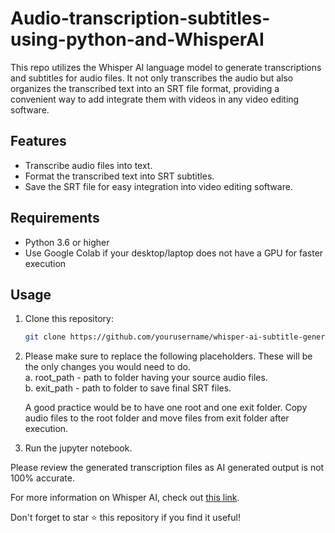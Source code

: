 # Audio-transcription-subtitles-using-python-and-WhisperAI

This repo utilizes the Whisper AI language model to generate transcriptions and subtitles for audio files. It not only transcribes the audio but also organizes the transcribed text into an SRT file format, providing a convenient way to add integrate them with videos in any video editing software.

## Features

- Transcribe audio files into text.
- Format the transcribed text into SRT subtitles.
- Save the SRT file for easy integration into video editing software.

## Requirements

- Python 3.6 or higher
- Use Google Colab if your desktop/laptop does not have a GPU for faster execution

## Usage

1. Clone this repository:

   ```bash
   git clone https://github.com/yourusername/whisper-ai-subtitle-generator.git

2. Please make sure to replace the following placeholders. These will be the only changes you would need to do.<br>
   a. root_path - path to folder having your source audio files.<br>
   b. exit_path - path to folder to save final SRT files.

   A good practice would be to have one root and one exit folder. Copy audio files to the root folder and move files from exit folder after execution.

3. Run the jupyter notebook.

Please review the generated transcription files as AI generated output is not 100% accurate.

For more information on Whisper AI, check out [this link](https://github.com/openai/whisper).

Don't forget to star ⭐ this repository if you find it useful!
